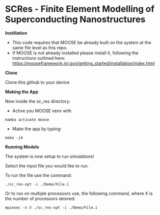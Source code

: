 SCRes - Finite Element Modelling of Superconducting Nanostructures
=====

**Instillation**

- This code requires that MOOSE be already built on the system at the same file level as this repo.
- If MOOSE is not already installed please install it, following the instructions outlined here: https://mooseframework.inl.gov/getting_started/installation/index.html


**Clone**

Clone this github to your device

**Making the App**

Now inside the sc_res directory:
- Active you MOOSE venv with 
```
mamba activate moose
```
- Make the app by typing:

```
make -j4 
```
**Running Models**

The system is now setup to run simulations!

Select the input file you would like to run.

To run the file use the command:

```
./sc_res-opt -i ./Demo/File.i
```
Or to run on multiple processors use, the following command, where X is the number of processors desired:
```
mpiexec -n X ./sc_res-opt -i ./Demo/File.i
```

